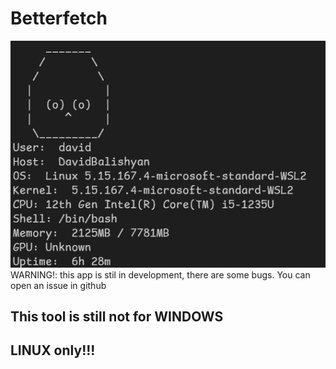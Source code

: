 # Betterfetch
![image](img/example_image.png)
<br>
WARNING!: this app is stil in development, there are some bugs.
You can open an issue in github
## This tool is still not for WINDOWS
## LINUX only!!!